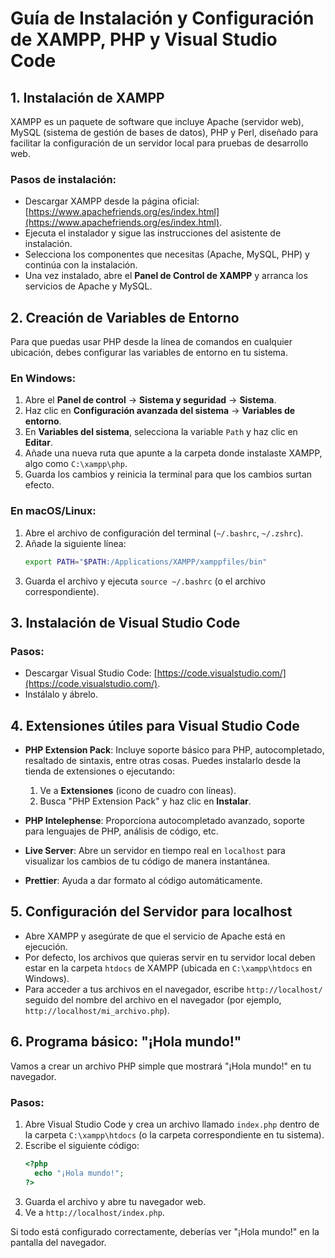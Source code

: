 # Guía de Instalación y Configuración de XAMPP, PHP y Visual Studio Code

## 1. Instalación de XAMPP

XAMPP es un paquete de software que incluye Apache (servidor web), MySQL (sistema de gestión de bases de datos), PHP y Perl, diseñado para facilitar la configuración de un servidor local para pruebas de desarrollo web.

### Pasos de instalación:

- Descargar XAMPP desde la página oficial: [https://www.apachefriends.org/es/index.html](https://www.apachefriends.org/es/index.html).
- Ejecuta el instalador y sigue las instrucciones del asistente de instalación.
- Selecciona los componentes que necesitas (Apache, MySQL, PHP) y continúa con la instalación.
- Una vez instalado, abre el **Panel de Control de XAMPP** y arranca los servicios de Apache y MySQL.

## 2. Creación de Variables de Entorno

Para que puedas usar PHP desde la línea de comandos en cualquier ubicación, debes configurar las variables de entorno en tu sistema.

### En Windows:

1. Abre el **Panel de control** → **Sistema y seguridad** → **Sistema**.
2. Haz clic en **Configuración avanzada del sistema** → **Variables de entorno**.
3. En **Variables del sistema**, selecciona la variable `Path` y haz clic en **Editar**.
4. Añade una nueva ruta que apunte a la carpeta donde instalaste XAMPP, algo como `C:\xampp\php`.
5. Guarda los cambios y reinicia la terminal para que los cambios surtan efecto.

### En macOS/Linux:

1. Abre el archivo de configuración del terminal (`~/.bashrc`, `~/.zshrc`).
2. Añade la siguiente línea:
    ```bash
    export PATH="$PATH:/Applications/XAMPP/xamppfiles/bin"
    ```
3. Guarda el archivo y ejecuta `source ~/.bashrc` (o el archivo correspondiente).

## 3. Instalación de Visual Studio Code

### Pasos:

- Descargar Visual Studio Code: [https://code.visualstudio.com/](https://code.visualstudio.com/).
- Instálalo y ábrelo.

## 4. Extensiones útiles para Visual Studio Code

- **PHP Extension Pack**: Incluye soporte básico para PHP, autocompletado, resaltado de sintaxis, entre otras cosas. Puedes instalarlo desde la tienda de extensiones o ejecutando:
    1. Ve a **Extensiones** (icono de cuadro con líneas).
    2. Busca "PHP Extension Pack" y haz clic en **Instalar**.
    
- **PHP Intelephense**: Proporciona autocompletado avanzado, soporte para lenguajes de PHP, análisis de código, etc.
- **Live Server**: Abre un servidor en tiempo real en `localhost` para visualizar los cambios de tu código de manera instantánea.
- **Prettier**: Ayuda a dar formato al código automáticamente.

## 5. Configuración del Servidor para localhost

- Abre XAMPP y asegúrate de que el servicio de Apache está en ejecución.
- Por defecto, los archivos que quieras servir en tu servidor local deben estar en la carpeta `htdocs` de XAMPP (ubicada en `C:\xampp\htdocs` en Windows).
- Para acceder a tus archivos en el navegador, escribe `http://localhost/` seguido del nombre del archivo en el navegador (por ejemplo, `http://localhost/mi_archivo.php`).

## 6. Programa básico: "¡Hola mundo!"

Vamos a crear un archivo PHP simple que mostrará "¡Hola mundo!" en tu navegador.

### Pasos:

1. Abre Visual Studio Code y crea un archivo llamado `index.php` dentro de la carpeta `C:\xampp\htdocs` (o la carpeta correspondiente en tu sistema).
2. Escribe el siguiente código:
    ```php
    <?php
      echo "¡Hola mundo!";
    ?>
    ```
3. Guarda el archivo y abre tu navegador web.
4. Ve a `http://localhost/index.php`.

Si todo está configurado correctamente, deberías ver "¡Hola mundo!" en la pantalla del navegador.
